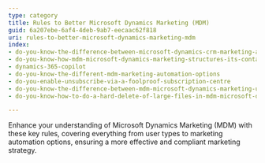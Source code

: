 ```yaml
---
type: category
title: Rules to Better Microsoft Dynamics Marketing (MDM)
guid: 6a207ebe-6af4-4deb-9ab7-eecaac62f818
uri: rules-to-better-microsoft-dynamics-marketing-mdm
index:
- do-you-know-the-difference-between-microsoft-dynamics-crm-marketing-and-microsoft-dynamics-marketing-mdm
- do-you-know-how-mdm-microsoft-dynamics-marketing-structures-its-contacts-and-companies
- dynamics-365-copilot
- do-you-know-the-different-mdm-marketing-automation-options
- do-you-enable-unsubscribe-via-a-foolproof-subscription-centre
- do-you-know-the-difference-between-mdm-microsoft-dynamics-marketing-user-types
- do-you-know-how-to-do-a-hard-delete-of-large-files-in-mdm-microsoft-dynamics-marketing

---
```


Enhance your understanding of Microsoft Dynamics Marketing (MDM) with these key rules, covering everything from user types to marketing automation options, ensuring a more effective and compliant marketing strategy.
